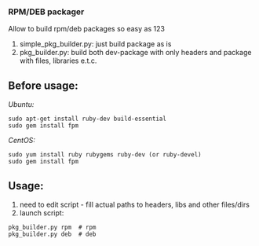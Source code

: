 ### RPM/DEB packager
Allow to build rpm/deb packages so easy as 123  
1) simple_pkg_builder.py: just build package as is
2) pkg_builder.py: build both dev-package with only headers and package with files, libraries e.t.c.

## Before usage:
_Ubuntu:_  
```
sudo apt-get install ruby-dev build-essential
sudo gem install fpm
```

_CentOS:_
```
sudo yum install ruby rubygems ruby-dev (or ruby-devel)
sudo gem install fpm
```

## Usage:
1) need to edit script - fill actual paths to headers, libs and other files/dirs
2) launch script:
```
pkg_builder.py rpm  # rpm 
pkg_builder.py deb  # deb
```

